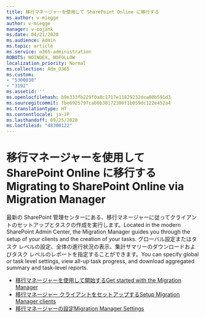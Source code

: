 ```yaml
---
title: 移行マネージャーを使用して SharePoint Online に移行する
ms.author: v-miegge
author: v-miegge
manager: v-cojank
ms.date: 04/21/2020
ms.audience: Admin
ms.topic: article
ms.service: o365-administration
ROBOTS: NOINDEX, NOFOLLOW
localization_priority: Normal
ms.collection: Adm_O365
ms.custom:
- "5300030"
- "3192"
ms.assetid: ''
ms.openlocfilehash: b9e333fb229f0a8c1717e11829232dca80b591d3
ms.sourcegitcommit: fbe6925797cab0b38172386f1b059dc122e452a4
ms.translationtype: HT
ms.contentlocale: ja-JP
ms.lasthandoff: 09/25/2020
ms.locfileid: "48300122"
---
```

# <a name="migrating-to-sharepoint-online-via-migration-manager"></a><span data-ttu-id="5e90b-102">移行マネージャーを使用して SharePoint Online に移行する</span><span class="sxs-lookup"><span data-stu-id="5e90b-102">Migrating to SharePoint Online via Migration Manager</span></span>

<span data-ttu-id="5e90b-103">最新の SharePoint 管理センターにある、移行マネージャーに従ってクライアントのセットアップとタスクの作成を実行します。</span><span class="sxs-lookup"><span data-stu-id="5e90b-103">Located in the modern SharePoint Admin Center, the Migration Manager guides you through the setup of your clients and the creation of your tasks.</span></span> <span data-ttu-id="5e90b-104">グローバル設定またはタスク レベルの設定、全体の進行状況の表示、集計サマリーのダウンロードおよびタスク レベルのレポートを指定することができます。</span><span class="sxs-lookup"><span data-stu-id="5e90b-104">You can specify global or task level settings, view all-up task progress, and download aggregated summary and task-level reports.</span></span>

* [<span data-ttu-id="5e90b-105">移行マネージャーを使用して開始する</span><span class="sxs-lookup"><span data-stu-id="5e90b-105">Get started with the Migration Manager</span></span>](https://docs.microsoft.com/sharepointmigration/mm-get-started)
* [<span data-ttu-id="5e90b-106">移行マネージャー クライアントをセットアップする</span><span class="sxs-lookup"><span data-stu-id="5e90b-106">Setup Migration Manager clients</span></span>](https://docs.microsoft.com/sharepointmigration/mm-setup-clients)
* [<span data-ttu-id="5e90b-107">移行マネージャーの設定</span><span class="sxs-lookup"><span data-stu-id="5e90b-107">Migration Manager Settings</span></span>](https://docs.microsoft.com/sharepointmigration/mm-settings)